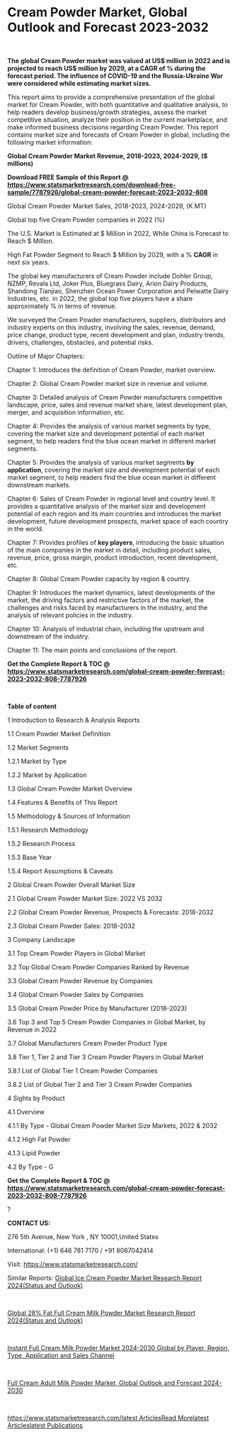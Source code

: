 <h1>Cream Powder Market, Global Outlook and Forecast 2023-2032</h1><br/><p><strong>The global Cream Powder market was valued at US$ million in 2022 and is projected to reach US$ million by 2029, at a <strong>CAGR</strong> of % during the forecast period. The influence of COVID-19 and the Russia-Ukraine War were considered while estimating market sizes.</strong></p>
 
 
 
 <p>This report aims to provide a comprehensive presentation of the global market for Cream Powder, with both quantitative and qualitative analysis, to help readers develop business/growth strategies, assess the market competitive situation, analyze their position in the current marketplace, and make informed business decisions regarding Cream Powder. This report contains market size and forecasts of Cream Powder in global, including the following market information:</p>
 
 
 
 <p><strong>Global Cream Powder Market Revenue, 2018-2023, 2024-2029, ($ millions)</strong></p>
 
 
 
 <p><strong>Download FREE Sample of this Report @ <a href="https://www.statsmarketresearch.com/download-free-sample/7787926/global-cream-powder-forecast-2023-2032-808">https://www.statsmarketresearch.com/download-free-sample/7787926/global-cream-powder-forecast-2023-2032-808</a></strong></p>
 
 
 
 <p>Global Cream Powder Market Sales, 2018-2023, 2024-2029, (K MT)</p>
 
 
 
 <p>Global top five Cream Powder companies in 2022 (%)</p>
 
 
 
 <p>The U.S. Market is Estimated at $ Million in 2022, While China is Forecast to Reach $ Million.</p>
 
 
 
 <p>High Fat Powder Segment to Reach $ Million by 2029, with a % <strong>CAGR</strong> in next six years.</p>
 
 
 
 <p>The global key manufacturers of Cream Powder include Dohler Group, NZMP, Revala Ltd, Joker Plus, Bluegrass Dairy, Arion Dairy Products, Shandong Tianjiao, Shenzhen Ocean Power Corporation and Pelwatte Dairy Industries, etc. in 2022, the global top five players have a share approximately % in terms of revenue.</p>
 
 
 
 <p>We surveyed the Cream Powder manufacturers, suppliers, distributors and industry experts on this industry, involving the sales, revenue, demand, price change, product type, recent development and plan, industry trends, drivers, challenges, obstacles, and potential risks.</p>
 
 
 
 <p>Outline of Major Chapters:</p>
 
 
 
 <p>Chapter 1: Introduces the definition of Cream Powder, market overview.</p>
 
 
 
 <p>Chapter 2: Global Cream Powder market size in revenue and volume.</p>
 
 
 
 <p>Chapter 3: Detailed analysis of Cream Powder manufacturers competitive landscape, price, sales and revenue market share, latest development plan, merger, and acquisition information, etc.</p>
 
 
 
 <p>Chapter 4: Provides the analysis of various market segments by type, covering the market size and development potential of each market segment, to help readers find the blue ocean market in different market segments.</p>
 
 
 
 <p>Chapter 5: Provides the analysis of various market segments <strong>by application</strong>, covering the market size and development potential of each market segment, to help readers find the blue ocean market in different downstream markets.</p>
 
 
 
 <p>Chapter 6: Sales of Cream Powder in regional level and country level. It provides a quantitative analysis of the market size and development potential of each region and its main countries and introduces the market development, future development prospects, market space of each country in the world.</p>
 
 
 
 <p>Chapter 7: Provides profiles of <strong>key players</strong>, introducing the basic situation of the main companies in the market in detail, including product sales, revenue, price, gross margin, product introduction, recent development, etc.</p>
 
 
 
 <p>Chapter 8: Global Cream Powder capacity by region & country.</p>
 
 
 
 <p>Chapter 9: Introduces the market dynamics, latest developments of the market, the driving factors and restrictive factors of the market, the challenges and risks faced by manufacturers in the industry, and the analysis of relevant policies in the industry.</p>
 
 
 
 <p>Chapter 10: Analysis of industrial chain, including the upstream and downstream of the industry.</p>
 
 
 
 <p>Chapter 11: The main points and conclusions of the report.</p>
 
 
 
 <div><b>Get the Complete Report & TOC @ <a href="https://www.statsmarketresearch.com/global-cream-powder-forecast-2023-2032-808-7787926">https://www.statsmarketresearch.com/global-cream-powder-forecast-2023-2032-808-7787926</a></b></div>
 
 
 
 <p><br />
 
 <b>Table of content</b></p>
 
 
 
 <p>1 Introduction to Research & Analysis Reports<br />
 
 1.1 Cream Powder Market Definition<br />
 
 1.2 Market Segments<br />
 
 1.2.1 Market by Type<br />
 
 1.2.2 Market by Application<br />
 
 1.3 Global Cream Powder Market Overview<br />
 
 1.4 Features & Benefits of This Report<br />
 
 1.5 Methodology & Sources of Information<br />
 
 1.5.1 Research Methodology<br />
 
 1.5.2 Research Process<br />
 
 1.5.3 Base Year<br />
 
 1.5.4 Report Assumptions & Caveats<br />
 
 2 Global Cream Powder Overall Market Size<br />
 
 2.1 Global Cream Powder Market Size: 2022 VS 2032<br />
 
 2.2 Global Cream Powder Revenue, Prospects & Forecasts: 2018-2032<br />
 
 2.3 Global Cream Powder Sales: 2018-2032<br />
 
 3 Company Landscape<br />
 
 3.1 Top Cream Powder Players in Global Market<br />
 
 3.2 Top Global Cream Powder Companies Ranked by Revenue<br />
 
 3.3 Global Cream Powder Revenue by Companies<br />
 
 3.4 Global Cream Powder Sales by Companies<br />
 
 3.5 Global Cream Powder Price by Manufacturer (2018-2023)<br />
 
 3.6 Top 3 and Top 5 Cream Powder Companies in Global Market, by Revenue in 2022<br />
 
 3.7 Global Manufacturers Cream Powder Product Type<br />
 
 3.8 Tier 1, Tier 2 and Tier 3 Cream Powder Players in Global Market<br />
 
 3.8.1 List of Global Tier 1 Cream Powder Companies<br />
 
 3.8.2 List of Global Tier 2 and Tier 3 Cream Powder Companies<br />
 
 4 Sights by Product<br />
 
 4.1 Overview<br />
 
 4.1.1 By Type - Global Cream Powder Market Size Markets, 2022 & 2032<br />
 
 4.1.2 High Fat Powder<br />
 
 4.1.3 Lipid Powder<br />
 
 4.2 By Type - G</p>
 
 
 
 <div><b>Get the Complete Report & TOC @ <a href="https://www.statsmarketresearch.com/global-cream-powder-forecast-2023-2032-808-7787926">https://www.statsmarketresearch.com/global-cream-powder-forecast-2023-2032-808-7787926</a></b></div>
 
 
 
 <p>? </p>
 
 
 
 <p><b>CONTACT US:</b><br />
 
 276 5th Avenue, New York , NY 10001,United States<br />
 
 International: (+1) 646 781 7170 / +91 8087042414<br />
 
 Visit: <a href="https://www.statsmarketresearch.com/">https://www.statsmarketresearch.com/</a><br />
 
 Similar Reports: <a href="https://www.statsmarketresearch.com/global-cream-powder-forecast-2023-2032-808-7787926">Global Ice Cream Powder Market Research Report 2024(Status and Outlook)</a><br />
 
 <br />
 
 <a href="https://www.statsmarketresearch.com/global-cream-powder-forecast-2023-2032-808-7787926">Global 28% Fat Full Cream Milk Powder Market Research Report 2024(Status and Outlook)</a><br />
 
 <br />
 
 <a href="https://www.statsmarketresearch.com/global-cream-powder-forecast-2023-2032-808-7787926">Instant Full Cream Milk Powder Market 2024-2030 Global by Player, Region, Type, Application and Sales Channel</a><br />
 
 <br />
 
 <a href="https://www.statsmarketresearch.com/global-cream-powder-forecast-2023-2032-808-7787926">Full Cream Adult Milk Powder Market, Global Outlook and Forecast 2024-2030</a><br />
 
 <br />
 
 <a href="https://gyeongbokgung.com">https://www.statsmarketresearch.com/</a><a href="https://hallyeomaritime.com">latest Articles</a><a href="https://jingwansa.com">Read More</a><a href="https://nguoiviet.jp/">latest Articles</a><a href="https://www.intelmarketresearch.com/">latest Publications</a></p>